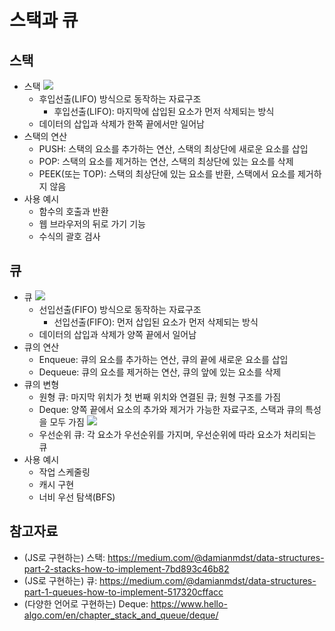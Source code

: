 # 스택과 큐

## 스택

- 스택
![](https://prmoreira23.github.io/assets/stack-data-structure.gif)
  - 후입선출(LIFO) 방식으로 동작하는 자료구조
    - 후입선출(LIFO): 마지막에 삽입된 요소가 먼저 삭제되는 방식
  - 데이터의 삽입과 삭제가 한쪽 끝에서만 일어남
- 스택의 연산
  - PUSH: 스택의 요소를 추가하는 연산, 스택의 최상단에 새로운 요소를 삽입
  - POP: 스택의 요소를 제거하는 연산, 스택의 최상단에 있는 요소를 삭제
  - PEEK(또는 TOP): 스택의 최상단에 있는 요소를 반환, 스택에서 요소를 제거하지 않음
- 사용 예시
  - 함수의 호출과 반환
  - 웹 브라우저의 뒤로 가기 기능
  - 수식의 괄호 검사

## 큐
- 큐
![](https://miro.medium.com/v2/resize:fit:1100/format:webp/0*HUWegihFk4x2x5vS.gif)
  - 선입선출(FIFO) 방식으로 동작하는 자료구조
    - 선입선출(FIFO): 먼저 삽입된 요소가 먼저 삭제되는 방식
  - 데이터의 삽입과 삭제가 양쪽 끝에서 일어남
- 큐의 연산
  - Enqueue: 큐의 요소를 추가하는 연산, 큐의 끝에 새로운 요소를 삽입
  - Dequeue: 큐의 요소를 제거하는 연산, 큐의 앞에 있는 요소를 삭제
- 큐의 변형
  - 원형 큐: 마지막 위치가 첫 번째 위치와 연결된 큐; 원형 구조를 가짐
  - Deque: 양쪽 끝에서 요소의 추가와 제거가 가능한 자료구조, 스택과 큐의 특성을 모두 가짐
  ![](https://www.hello-algo.com/en/chapter_stack_and_queue/deque.assets/deque_operations.png)
  - 우선순위 큐: 각 요소가 우선순위를 가지며, 우선순위에 따라 요소가 처리되는 큐
- 사용 예시
  - 작업 스케줄링
  - 캐시 구현
  - 너비 우선 탐색(BFS)
## 참고자료
- (JS로 구현하는) 스택: https://medium.com/@damianmdst/data-structures-part-2-stacks-how-to-implement-7bd893c46b82
- (JS로 구현하는) 큐: https://medium.com/@damianmdst/data-structures-part-1-queues-how-to-implement-517320cffacc
- (다양한 언어로 구현하는) Deque: https://www.hello-algo.com/en/chapter_stack_and_queue/deque/